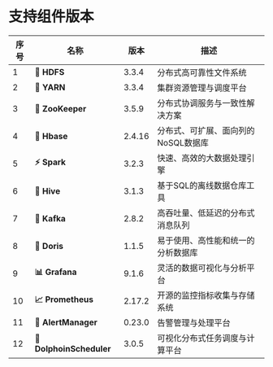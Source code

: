 # 支持组件版本

| 序号  | 名称                       | 版本   | 描述 |
|-----|--------------------------| ------ | ---- |
| 1   | **📁 HDFS**              | 3.3.4  |   分布式高可靠性文件系统   |
| 2   | **🚀 YARN**              | 3.3.4  |   集群资源管理与调度平台   |
| 3   | **🦜 ZooKeeper**         | 3.5.9  |  分布式协调服务与一致性解决方案    |
| 4   | **🐘 Hbase**             | 2.4.16  |  分布式、可扩展、面向列的NoSQL数据库    |
| 5   | **⚡️ Spark**             | 3.2.3  |  快速、高效的大数据处理引擎    |
| 6   | **🐝 Hive**              | 3.1.3  |   基于SQL的离线数据仓库工具   |
| 7   | **🐧 Kafka**             | 2.8.2  |  高吞吐量、低延迟的分布式消息队列    |
| 8   | **🌊 Doris**                | 1.1.5  |   易于使用、高性能和统一的分析数据库   |
| 9   | **📊 Grafana**           | 9.1.6  |  灵活的数据可视化与分析平台    |
| 10  | **📈 Prometheus**        | 2.17.2 |  开源的监控指标收集与存储系统    |
| 11  | **🚨 AlertManager**      | 0.23.0 |   告警管理与处理平台   |
| 12  | **🐬 DolphoinScheduler** | 3.0.5  |   可视化分布式任务调度与计算平台   |

